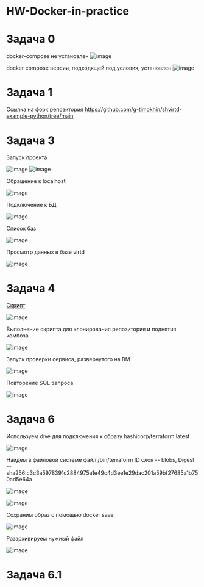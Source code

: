 # HW-Docker-in-practice

# Задача 0

docker-compose не установлен
![image](https://github.com/user-attachments/assets/c9279eaf-51fe-4ff8-899b-fc879db1194d)

docker compose версии, подходящей под условия, установлен
![image](https://github.com/user-attachments/assets/09e193bf-c366-4c7d-9004-94fe8a53c30f)

# Задача 1

Ссылка на форк репозитория https://github.com/g-timokhin/shvirtd-example-python/tree/main

# Задача 3

Запуск проекта

![image](https://github.com/user-attachments/assets/56c38993-b152-4a12-8212-a9052f243094)
![image](https://github.com/user-attachments/assets/128d53db-bf85-4cd8-8c5a-bd8a93457e9b)

Обращение к localhost

![image](https://github.com/user-attachments/assets/90dab6d2-90ac-4d01-abb7-9e76b38ebde9)

Подключение к БД

![image](https://github.com/user-attachments/assets/8caa0086-f404-4445-9b11-e4045926e18e)

Список баз

![image](https://github.com/user-attachments/assets/94ebad66-7ccb-4cfc-9f06-1dfffe18131b)

Просмотр данных в базе virtd

![image](https://github.com/user-attachments/assets/4f79861d-a45c-4541-835c-3fe9dfcc9d6b)


# Задача 4

[Скрипт](https://github.com/g-timokhin/shvirtd-example-python/blob/main/run_app.sh)

![image](https://github.com/user-attachments/assets/a2eb1080-0ee5-447f-9457-5d6475fc375b)

Выполнение скрипта для клонирования репозитория и поднятия композа

![image](https://github.com/user-attachments/assets/ac8892b7-51fe-43f4-b7a8-50b9b5c98349)

Запуск проверки сервиса, развернутого на ВМ

![image](https://github.com/user-attachments/assets/0dbf908d-193d-4c4d-bbea-f233bd414e1e)


Повторение SQL-запроса

![image](https://github.com/user-attachments/assets/aa287f41-f935-472e-8465-87906a0fba80)

# Задача 6

Используем dive для подключения к образу hashicorp/terraform:latest

![image](https://github.com/user-attachments/assets/598efa16-1de3-48e8-a69c-97d0a166a32f)

Найдем в файловой системе файл /bin/terraform
ID слоя -- blobs, Digest -- sha256:c3c3a5978391c2884975a1e49c4d3ee1e29dac201a59bf27685a1b750ad5e64a

![image](https://github.com/user-attachments/assets/473886d2-79bb-4419-8e81-d1d3a7b93968)

![image](https://github.com/user-attachments/assets/997ddf10-06b9-4372-b790-e731aa26a5a1)

Сохраним образ с помощью docker save

![image](https://github.com/user-attachments/assets/fd742a02-7e93-44f0-b9da-3a3a30ccf7b6)

Разархивируем нужный файл

![image](https://github.com/user-attachments/assets/84c8aa56-db3c-4ccc-8bb2-5713aaaa13cd)

# Задача 6.1

























